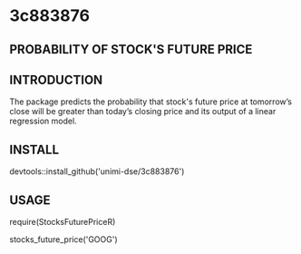 # 3c883876

## PROBABILITY OF STOCK'S FUTURE PRICE

## INTRODUCTION
The package predicts the probability that stock's future price at tomorrow’s close will be greater than today’s closing price and its output of a linear regression model.

## INSTALL

devtools::install_github('unimi-dse/3c883876')


## USAGE

require(StocksFuturePriceR)

stocks_future_price('GOOG')
